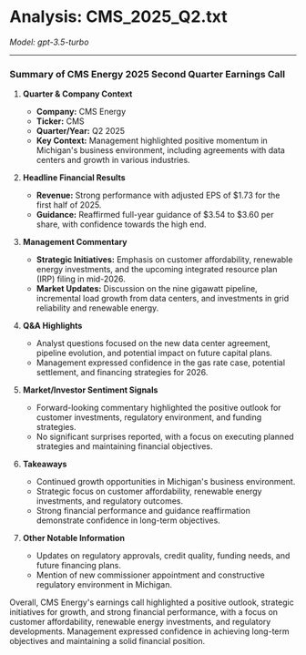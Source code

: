 # Analysis: CMS_2025_Q2.txt

*Model: gpt-3.5-turbo*

---

### Summary of CMS Energy 2025 Second Quarter Earnings Call

1. **Quarter & Company Context**
   - **Company:** CMS Energy
   - **Ticker:** CMS
   - **Quarter/Year:** Q2 2025
   - **Key Context:** Management highlighted positive momentum in Michigan's business environment, including agreements with data centers and growth in various industries.

2. **Headline Financial Results**
   - **Revenue:** Strong performance with adjusted EPS of $1.73 for the first half of 2025.
   - **Guidance:** Reaffirmed full-year guidance of $3.54 to $3.60 per share, with confidence towards the high end.

3. **Management Commentary**
   - **Strategic Initiatives:** Emphasis on customer affordability, renewable energy investments, and the upcoming integrated resource plan (IRP) filing in mid-2026.
   - **Market Updates:** Discussion on the nine gigawatt pipeline, incremental load growth from data centers, and investments in grid reliability and renewable energy.

4. **Q&A Highlights**
   - Analyst questions focused on the new data center agreement, pipeline evolution, and potential impact on future capital plans.
   - Management expressed confidence in the gas rate case, potential settlement, and financing strategies for 2026.

5. **Market/Investor Sentiment Signals**
   - Forward-looking commentary highlighted the positive outlook for customer investments, regulatory environment, and funding strategies.
   - No significant surprises reported, with a focus on executing planned strategies and maintaining financial objectives.

6. **Takeaways**
   - Continued growth opportunities in Michigan's business environment.
   - Strategic focus on customer affordability, renewable energy investments, and regulatory outcomes.
   - Strong financial performance and guidance reaffirmation demonstrate confidence in long-term objectives.

7. **Other Notable Information**
   - Updates on regulatory approvals, credit quality, funding needs, and future financing plans.
   - Mention of new commissioner appointment and constructive regulatory environment in Michigan.

Overall, CMS Energy's earnings call highlighted a positive outlook, strategic initiatives for growth, and strong financial performance, with a focus on customer affordability, renewable energy investments, and regulatory developments. Management expressed confidence in achieving long-term objectives and maintaining a solid financial position.